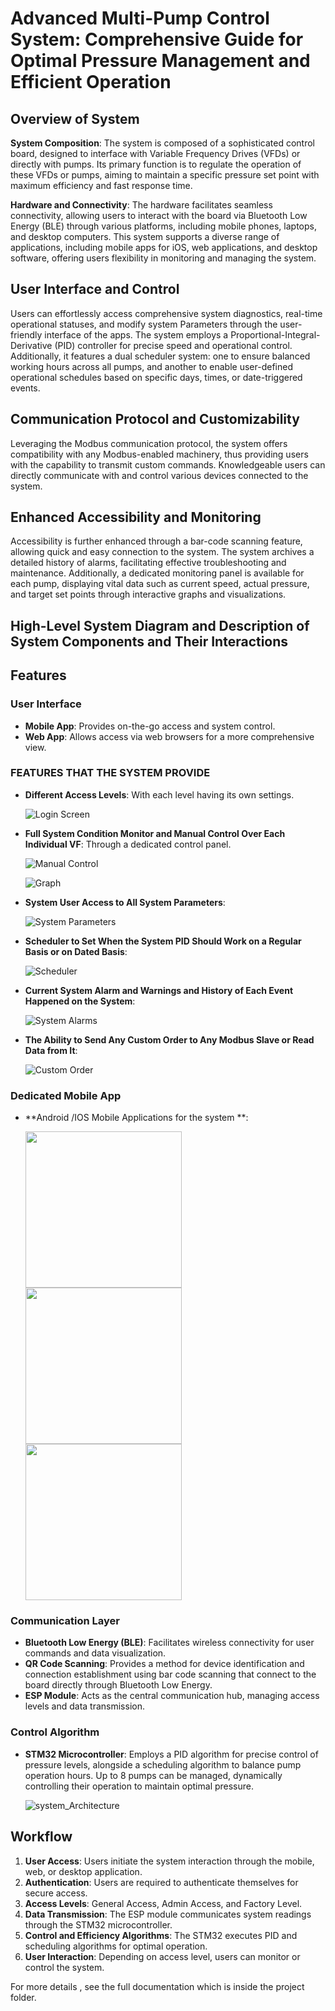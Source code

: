 # Advanced Multi-Pump Control System: Comprehensive Guide for Optimal Pressure Management and Efficient Operation

## Overview of System

**System Composition**: The system is composed of a sophisticated control board, designed to interface with Variable Frequency Drives (VFDs) or directly with pumps. Its primary function is to regulate the operation of these VFDs or pumps, aiming to maintain a specific pressure set point with maximum efficiency and fast response time.

**Hardware and Connectivity**: The hardware facilitates seamless connectivity, allowing users to interact with the board via Bluetooth Low Energy (BLE) through various platforms, including mobile phones, laptops, and desktop computers. This system supports a diverse range of applications, including mobile apps for iOS, web applications, and desktop software, offering users flexibility in monitoring and managing the system.

## User Interface and Control

Users can effortlessly access comprehensive system diagnostics, real-time operational statuses, and modify system Parameters through the user-friendly interface of the apps. The system employs a Proportional-Integral-Derivative (PID) controller for precise speed and operational control. Additionally, it features a dual scheduler system: one to ensure balanced working hours across all pumps, and another to enable user-defined operational schedules based on specific days, times, or date-triggered events.

## Communication Protocol and Customizability

Leveraging the Modbus communication protocol, the system offers compatibility with any Modbus-enabled machinery, thus providing users with the capability to transmit custom commands. Knowledgeable users can directly communicate with and control various devices connected to the system.

## Enhanced Accessibility and Monitoring

Accessibility is further enhanced through a bar-code scanning feature, allowing quick and easy connection to the system. The system archives a detailed history of alarms, facilitating effective troubleshooting and maintenance. Additionally, a dedicated monitoring panel is available for each pump, displaying vital data such as current speed, actual pressure, and target set points through interactive graphs and visualizations.


## High-Level System Diagram and Description of System Components and Their Interactions

## Features

### User Interface

- **Mobile App**: Provides on-the-go access and system control.
- **Web App**: Allows access via web browsers for a more comprehensive view.


### FEATURES THAT THE SYSTEM PROVIDE

- **Different Access Levels**: With each level having its own settings.

  ![Login Screen](https://github.com/AhmedSayedSaid/Advanced-Multi-Pump-Control-System/blob/main/Advanced%20Multi-Pump%20Control%20System/app-images/login.png)

- **Full System Condition Monitor and Manual Control Over Each Individual VF**: Through a dedicated control panel.

  ![Manual Control](https://github.com/AhmedSayedSaid/Advanced-Multi-Pump-Control-System/blob/main/Advanced%20Multi-Pump%20Control%20System/app-images/manual-control.png)

  
  ![Graph](https://github.com/AhmedSayedSaid/Advanced-Multi-Pump-Control-System/blob/main/Advanced%20Multi-Pump%20Control%20System/app-images/data-Graph.png)


- **System User Access to All System Parameters**:

  ![System Parameters](https://github.com/AhmedSayedSaid/Advanced-Multi-Pump-Control-System/blob/main/Advanced%20Multi-Pump%20Control%20System/app-images/system_parameters.png)

- **Scheduler to Set When the System PID Should Work on a Regular Basis or on Dated Basis**:

  ![Scheduler](https://github.com/AhmedSayedSaid/Advanced-Multi-Pump-Control-System/blob/main/Advanced%20Multi-Pump%20Control%20System/app-images/SCHEDULER.png)

- **Current System Alarm and Warnings and History of Each Event Happened on the System**:

  ![System Alarms](https://github.com/AhmedSayedSaid/Advanced-Multi-Pump-Control-System/blob/main/Advanced%20Multi-Pump%20Control%20System/app-images/system_alarm.png)

- **The Ability to Send Any Custom Order to Any Modbus Slave or Read Data from It**:

  ![Custom Order](https://github.com/AhmedSayedSaid/Advanced-Multi-Pump-Control-System/blob/main/Advanced%20Multi-Pump%20Control%20System/app-images/send_custom_order.png)

### Dedicated Mobile App

- **Android /IOS Mobile Applications for the system **:

  <p float="left">
  <img src="https://github.com/AhmedSayedSaid/Advanced-Multi-Pump-Control-System/blob/main/Advanced%20Multi-Pump%20Control%20System/app-images/system_app.png" width="250" />
  <img src="https://github.com/AhmedSayedSaid/Advanced-Multi-Pump-Control-System/blob/main/Advanced%20Multi-Pump%20Control%20System/app-images/system_app_pic_2.png" width="250" /> 
  <img src="https://github.com/AhmedSayedSaid/Advanced-Multi-Pump-Control-System/blob/main/Advanced%20Multi-Pump%20Control%20System/app-images/system_app_pic_3.png" width="250" />
</p>



### Communication Layer

- **Bluetooth Low Energy (BLE)**: Facilitates wireless connectivity for user commands and data visualization.
- **QR Code Scanning**: Provides a method for device identification and connection establishment using bar code scanning that connect to the board directly through Bluetooth Low Energy.
- **ESP Module**: Acts as the central communication hub, managing access levels and data transmission.

### Control Algorithm

- **STM32 Microcontroller**: Employs a PID algorithm for precise control of pressure levels, alongside a scheduling algorithm to balance pump operation hours. Up to 8 pumps can be managed, dynamically controlling their operation to maintain optimal pressure.

  ![system_Architecture](https://github.com/AhmedSayedSaid/Advanced-Multi-Pump-Control-System/blob/main/Advanced%20Multi-Pump%20Control%20System/app-images/system_Architecture.png)

## Workflow

1. **User Access**: Users initiate the system interaction through the mobile, web, or desktop application.
2. **Authentication**: Users are required to authenticate themselves for secure access.
3. **Access Levels**: General Access, Admin Access, and Factory Level.
4. **Data Transmission**: The ESP module communicates system readings through the STM32 microcontroller.
5. **Control and Efficiency Algorithms**: The STM32 executes PID and scheduling algorithms for optimal operation.
6. **User Interaction**: Depending on access level, users can monitor or control the system.

For more details , see the full documentation which is inside the project folder.
